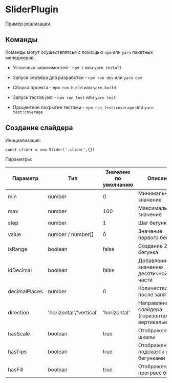 # SliderPlugin

[Пример реализации](https://barghest0.github.io/MetaLampSliderPlugin/dist/)

## Команды
Команды могут осуществлятсья с помощью `npm` или `yarn` пакетных менеджеров:

- Установка зависимостей - `npm i` или `yarn install`

- Запуск сервера для разработки - `npm run dev` или `yarn dev`

- Сборка проекта - `npm run build` или `yarn build`

- Запуск тестов jest - `npm run test` или `yarn test`

- Процентное покрытие тестами - `npm run test:coverage` или `yarn test:coverage`

## Создание слайдера
Инициализация:

```
const slider = new Slider('.slider',{})
```
Параметры:

| Параметр        | Тип                     | Значение по умолчанию         | Описание                                                              |
| --------------- | ------------------------|-------------------------------| ----------------------------------------------------------------------|
| min             | number                  | 0                             | Минимальное значение                                                  |
| max             | number                  | 100                           | Максимальное значение                                                 |
| step            | number                  | 1                             | Шаг бегунка                                                           |
| value           | number / number[]       | 0                             | Значение первого бегунок                                              |
| isRange         | boolean                 | false                         | Создание 2 бегунка                                                    |
| idDecimal       | boolean                 | false                         | Добавление к значению десятичной части                                |
| decimalPlaces   | number                  | 0                             | Количество цифр после запятой                                         |
| direction       | 'horizontal'/'vertical' | 'horizontal'                  | Направление слайдера (горизонтальное/вертикальное)                    |
| hasScale        | boolean                 | true                          | Отображение шкалы                                                     |
| hasTips         | boolean                 | true                          | Отображение подсказок над бегунками                                   |
| hasFill         | boolean                 | true                          | Отображение прогресс бара                                             |